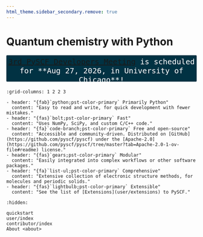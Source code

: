 ```yaml
---
html_theme.sidebar_secondary.remove: true
---
```


# Quantum chemistry with Python 

<div style="background-color: #013243; padding: 5px; border-radius: 2px; font-family: monospace; font-size: 20px; color: white; display: flex; justify-content: center; align
items: center; height: 60px; text-align: center; margin-bottom: 20px;">

  <p style="margin: 0;">
    <a href="https://github.com/pyscf/pyscf/issues/3016">3rd PySCF Developers Meeting</a> is scheduled for **Aug 27, 2026, in University of Chicago**!
  </p>

</div>

```{gallery-grid}
:grid-columns: 1 2 2 3

- header: "{fab}`python;pst-color-primary` Primarily Python"
  content: "Easy to read and write, for quick development with fewer mistakes."
- header: "{fas}`bolt;pst-color-primary` Fast"
  content: "Uses NumPy, SciPy, and custom C/C++ code."
- header: "{fa}`code-branch;pst-color-primary` Free and open-source"
  content: "Accessible and community-driven. Distributed on [GitHub](https://github.com/pyscf/pyscf) under the [Apache-2.0](https://github.com/pyscf/pyscf/tree/master?tab=Apache-2.0-1-ov-file#readme) license."
- header: "{fas}`gears;pst-color-primary` Modular"
  content: "Easily integrated into complex workflows or other software packages."
- header: "{fa}`list-ul;pst-color-primary` Comprehensive"
  content: "Extensive collection of electronic structure methods, for molecules and periodic solids."
- header: "{fas}`lightbulb;pst-color-primary` Extensible"
  content: "See the list of [Extensions](user/extensions) to PySCF."
```

<!--- 
The Python-based Simulations of Chemistry Framework (PySCF) is an open-source
collection of electronic structure modules powered by Python. The package
provides a simple, lightweight, and efficient platform for quantum chemistry
calculations and methodology development.
PySCF can be used to simulate the properties of molecules, crystals, and
custom Hamiltonians using mean-field and post-mean-field methods.
To ensure ease of extensibility, almost all of the features in PySCF are
implemented in Python, while computationally critical parts are
implemented and optimized in C. Using this combined Python/C
implementation, the package is as efficient as the best existing C or Fortran
based quantum chemistry programs.
In addition to its core libraries, PySCF supports a rich
ecosystem of :ref:`installing_extproj`.
--->


```{toctree}
:hidden:

quickstart
user/index
contributor/index
About <about>
```

